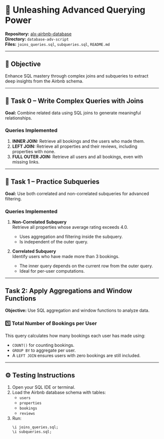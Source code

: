 # 🧠 Unleashing Advanced Querying Power
**Repository:** [alx-airbnb-database](../)  
**Directory:** `database-adv-script`  
**Files:** `joins_queries.sql`, `subqueries.sql`, `README.md`

---

## 🎯 Objective
Enhance SQL mastery through complex joins and subqueries to extract deep insights from the Airbnb schema.

---

## 🧩 Task 0 – Write Complex Queries with Joins
**Goal:** Combine related data using SQL joins to generate meaningful relationships.

### Queries Implemented
1. **INNER JOIN:** Retrieve all bookings and the users who made them.  
2. **LEFT JOIN:** Retrieve all properties and their reviews, including properties with none.  
3. **FULL OUTER JOIN:** Retrieve all users and all bookings, even with missing links.

---

## 🧠 Task 1 – Practice Subqueries
**Goal:** Use both correlated and non-correlated subqueries for advanced filtering.

### Queries Implemented
1. **Non-Correlated Subquery**  
   Retrieve all properties whose average rating exceeds 4.0.  
   - Uses aggregation and filtering inside the subquery.
   - Is independent of the outer query.

2. **Correlated Subquery**  
   Identify users who have made more than 3 bookings.  
   - The inner query depends on the current row from the outer query.
   - Ideal for per-user computations.

---

## Task 2: Apply Aggregations and Window Functions
**Objective:** Use SQL aggregation and window functions to analyze data.

### 1️⃣ Total Number of Bookings per User
This query calculates how many bookings each user has made using:
- `COUNT()` for counting bookings.
- `GROUP BY` to aggregate per user.
- A `LEFT JOIN` ensures users with zero bookings are still included.


---

## ⚙️ Testing Instructions
1. Open your SQL IDE or terminal.  
2. Load the Airbnb database schema with tables:
   - `users`
   - `properties`
   - `bookings`
   - `reviews`
3. Run:
   ```sql
   \i joins_queries.sql;
   \i subqueries.sql;
